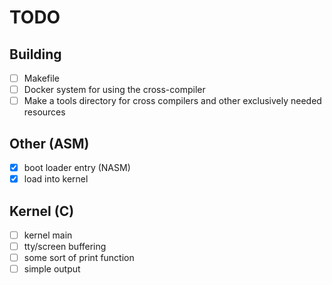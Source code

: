 # TODO

## Building
- [ ] Makefile
- [ ] Docker system for using the cross-compiler
- [ ] Make a tools directory for cross compilers and other exclusively needed resources

## Other (ASM)
- [x] boot loader entry (NASM)
- [x] load into kernel

## Kernel (C)
- [ ] kernel main
- [ ] tty/screen buffering
- [ ] some sort of print function
- [ ] simple output
